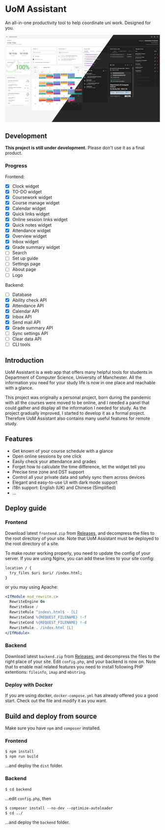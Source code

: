 # UoM Assistant

An all-in-one productivity tool to help coordinate uni work. Designed for you.

![Main Screen](github_assets/uoma.jpg)

## Development

**This project is still under development.** Please don't use it as a final product.

### Progress

Frontend:

- [x] Clock widget
- [x] TO-DO widget
- [x] Coursework widget
- [x] Course manage widget
- [x] Calendar widget
- [x] Quick links widget
- [x] Online session links widget
- [x] Quick notes widget
- [x] Attendance widget
- [x] Overview widget
- [x] Inbox widget
- [x] Grade summary widget
- [ ] Search
- [ ] Set up guide
- [ ] Settings page
- [ ] About page
- [ ] Logo

Backend:

- [ ] Database
- [x] Ability check API
- [x] Attendance API
- [x] Calendar API
- [x] Inbox API
- [x] Send mail API
- [x] Grade summary API
- [ ] Sync settings API
- [ ] Clear data API
- [ ] CLI tools

## Introduction

UoM Assistant is a web app that offers many helpful tools for students in Department of Computer Science, University of Manchester. All the information you need for your study life is now in one place and reachable with a glance.

This project was originally a personal project, born during the pandemic with all the courses were moved to be online, and I needed a panel that could gather and display all the information I needed for study. As the project gradually improved, I started to develop it as a formal project. Therefore UoM Assistant also contains many useful features for remote study.

## Features

- Get known of your course schedule with a glance
- Open online sessions by one click
- Easily check your attendance and grades
- Forget how to calculate the time difference, let the widget tell you
- Precise time zone and DST support
- Control all your private data and safely sync them across devices
- Elegant and easy-to-use UI with dark mode support
- i18n support: English (UK) and Chinese (Simplified)
- ...

## Deploy guide

### Frontend

Download latest `frontend.zip` from [Releases](https://github.com/yrccondor/uom-assistant/releases), and decompress the files to the root directory of your site. Note that UoM Assistant must be deployed to the root directory of a site.

To make router working properly, you need to update the config of your server. If you are using Nginx, you can add these lines to your site config:

```nginx
location / {
  try_files $uri $uri/ /index.html;
}
```

or you may using Apache:

```apache
<IfModule mod_rewrite.c>
  RewriteEngine On
  RewriteBase /
  RewriteRule ^index\.html$ - [L]
  RewriteCond %{REQUEST_FILENAME} !-f
  RewriteCond %{REQUEST_FILENAME} !-d
  RewriteRule . /index.html [L]
</IfModule>
```

### Backend

Download latest `backend.zip` from [Releases](https://github.com/yrccondor/uom-assistant/releases), and decompress the files to the right place of your site. Edit `config.php`, and your backend is now on. Note that to enable mail related features you need to install following PHP extentions: `fileinfo`, `imap` and `mbstring`.

### Deploy with Docker

If you are using docker, `docker-compose.yml` has already offered you a good start. Check out the file and modify it as you want.

## Build and deploy from source

Make sure you have `npm` and `composer` installed.

### Frontend

```shell
$ npm install
$ npm run build
```

...and deploy the `dist` folder.

### Backend

```shell
$ cd backend
```

...edit `config.php`, then

```shell
$ composer install --no-dev --optimize-autoloader
$ cd ../
```

...and deploy the `backend` folder.
